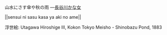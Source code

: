 山水にさす傘や秋の雨
—[長谷川かな女](https://ja.wikipedia.org/wiki/長谷川かな女)

||sensui ni sasu kasa ya aki no ame||

浮世絵: Utagawa Hiroshige III, Kokon Tokyo Meisho - Shinobazu Pond, 1883